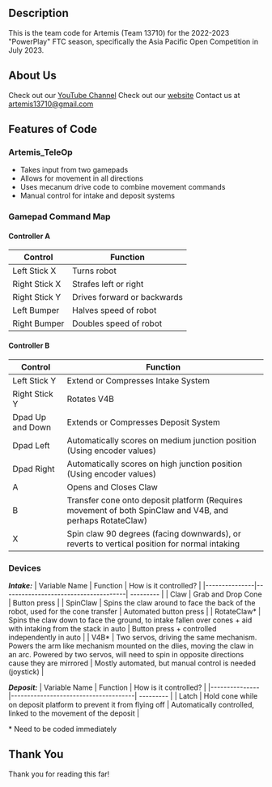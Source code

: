 ## Description
This is the team code for Artemis (Team 13710) for the 2022-2023 "PowerPlay" FTC season, specifically the Asia Pacific Open Competition in July 2023.

## About Us
Check out our [YouTube Channel](https://www.youtube.com/@artemis13710)
Check out our [website](https://sites.google.com/view/artemis13710/)
Contact us at artemis13710@gmail.com

## Features of Code
### Artemis_TeleOp
* Takes input from two gamepads
* Allows for movement in all directions
* Uses mecanum drive code to combine movement commands
* Manual control for intake and deposit systems

### Gamepad Command Map

#### Controller A
| Control       | Function                    |
|---------------|-----------------------------|
| Left Stick X  | Turns robot                 |
| Right Stick X | Strafes left or right       |
| Right Stick Y | Drives forward or backwards |
| Left Bumper | Halves speed of robot |
| Right Bumper | Doubles speed of robot |

#### Controller B
| Control       | Function                             |
|---------------|--------------------------------------|
| Left Stick Y  | Extend or Compresses Intake System   |
| Right Stick Y | Rotates V4B |
| Dpad Up and Down | Extends or Compresses Deposit System |
| Dpad Left | Automatically scores on medium junction position (Using encoder values)|
| Dpad Right | Automatically scores on high junction position (Using encoder values)| 
| A | Opens and Closes Claw |
| B | Transfer cone onto deposit platform (Requires movement of both SpinClaw and V4B, and perhaps RotateClaw) | 
| X | Spin claw 90 degrees (facing downwards), or reverts to vertical position for normal intaking |




### Devices

**_Intake:_**
| Variable Name       | Function                  | How is it controlled? |
|---------------|--------------------------------------| --------- |
| Claw  | Grab and Drop Cone    | Button press |
| SpinClaw | Spins the claw around to face the back of the robot, used for the cone transfer | Automated button press | 
| RotateClaw* | Spins the claw down to face the ground, to intake fallen over cones + aid with intaking from the stack in auto | Button press + controlled independently in auto | 
| V4B* | Two servos, driving the same mechanism. Powers the arm like mechanism mounted on the dlies, moving the claw in an arc. Powered by two servos, will need to spin in opposite directions cause they are mirrored | Mostly automated, but manual control is needed (joystick) | 


**_Deposit:_**
| Variable Name       | Function                  | How is it controlled? |
|---------------|--------------------------------------| --------- |
| Latch  | Hold cone while on deposit platform to prevent it from flying off   | Automatically controlled, linked to the movement of the deposit |


\* Need to be coded immediately

## Thank You
Thank you for reading this far!
